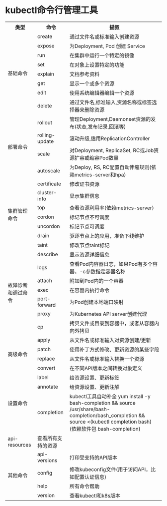 # kubectl命令行管理工具

<table>
    <tr>
        <th>类型</th><th>命令</th><th>描叙</th>
    </tr>
    <tr>
        <td rowspan="8">基础命令</td>
        <td>create</td>
        <td>通过文件名或标准输入创建资源</td>
    </tr>
    <tr>
        <td>expose</td>
        <td>为Deployment, Pod 创建 Service</td>
    </tr>
    <tr>
        <td>run</td>
        <td>在集群中运行一个特定的镜像</td>
    </tr>
    <tr>
        <td>set</td>
        <td>在对象上设置特定的功能</td>
    </tr>
    <tr>
        <td>explain</td>
        <td>文档参考资料</td>
    </tr>
    <tr>
        <td>get</td>
        <td>显示一个或多个资源</td>
    </tr>
    <tr>
        <td>edit</td>
        <td>使用系统编辑器编辑一个资源</td>
    </tr>
    <tr>
        <td>delete</td>
        <td>通过文件名,标准输入,资源名称或标签选择器来删除资源</td>
    </tr>
    <tr>
        <td rowspan="4">部署命令</td>
        <td>rollout</td>
        <td>管理Deployment,Daemonset资源的发布(状态,发布记录,回滚等)</td>
    </tr>
    <tr>
        <td>rolling-update</td>
        <td>滚动升级,适用ReplicationController</td>
    </tr>
    <tr>
        <td>scale</td>
        <td>对Deployment, ReplicaSet, RC或Job资源扩容或缩容Pod数量</td>
    </tr>
    <tr>
        <td>autoscale</td>
        <td>为Deploy, RS, RC配置自动伸缩规则(依赖metrics-server和hpa)</td>
    </tr>
    <tr>
        <td rowspan="7">集群管理命令</td>
        <td>certificate</td>
        <td>修改证书资源</td>
    </tr>
    <tr>
        <td>cluster-info</td>
        <td>显示集群信息</td>
    </tr>
    <tr>
        <td>top</td>
        <td>查看资源利用率(依赖metrics-server)</td>
    </tr>
    <tr>
        <td>cordon</td>
        <td>标记节点不可调度</td>
    </tr>
    <tr>
        <td>uncordon</td>
        <td>标记节点可调度</td>
    </tr>
    <tr>
        <td>drain</td>
        <td>驱逐节点上的应用，准备下线维护</td>
    </tr>
    <tr>
        <td>taint</td>
        <td>修改节点taint标记</td>
    </tr>
    <tr>
        <td rowspan="7">故障诊断和调试命令</td>
        <td>describe</td>
        <td>显示资源详细信息</td>
    </tr>
    <tr>
        <td>logs</td>
        <td>查看Pod内容器日志，如果Pod有多个容器，-c参数指定容器名称</td>
    </tr>
    <tr>
        <td>attach</td>
        <td>附加到Pod内的一个容器</td>
    </tr>
    <tr>
        <td>exec</td>
        <td>在容器内执行命令</td>
    </tr>
    <tr>
        <td>port-forward</td>
        <td>为Pod创建本地端口映射</td>
    </tr>
    <tr>
        <td>proxy</td>
        <td>为Kubernetes API server创建代理</td>
    </tr>
    <tr>
        <td>cp</td>
        <td>拷贝文件或目录到容器中，或者从容器内向外拷贝</td>
    </tr>
    <tr>
        <td rowspan="4">高级命令</td>
        <td>apply</td>
        <td>从文件名或标准输入对资源创建/更新</td>
    </tr>
    <tr>
        <td>patch</td>
        <td>使用补丁方式修改、更新资源的某些字段</td>
    </tr>
    <tr>
        <td>replace</td>
        <td>从文件名或标准输入替换一个资源</td>
    </tr>
    <tr>
        <td>convert</td>
        <td>在不同API版本之间转换对象定义</td>
    </tr>
    <tr>
        <td rowspan="3">设置命令</td>
        <td>label</td>
        <td>给资源设置、更新标签</td>
    </tr>
    <tr>
        <td>annotate</td>
        <td>给资源设置、更新注解</td>
    </tr>
    <tr>
        <td>completion</td>
        <td>kubectl工具自动补全 yum install -y bash-completion && source /usr/share/bash-completion/bash_completion && source <(kubectl completion bash) (依赖软件包 bash-completion)</td>
    </tr>
    <tr>
        <td>api-resources</td>
        <td>查看所有支持的资源</td>
    </tr>
    <tr>
        <td rowspan="4">其他命令</td>
        <td>api-versions</td>
        <td>打印受支持的API版本</td>
    </tr>
    <tr>
        <td>config</td>
        <td>修改kubeconfig文件(用于访问API，比如配置认证信息)</td>
    </tr>
    <tr>
        <td>help</td>
        <td>所有命令帮助</td>
    </tr>
    <tr>
        <td>version</td>
        <td>查看kubectl和k8s版本</td>
    </tr>
</table>